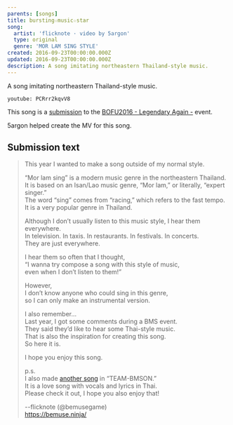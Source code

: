 ```yaml
---
parents: [songs]
title: bursting☆music☆star
song:
  artist: 'flicknote · video by 5argon'
  type: original
  genre: 'MOR LAM SING STYLE'
created: 2016-09-23T00:00:00.000Z
updated: 2016-09-23T00:00:00.000Z
description: A song imitating northeastern Thailand-style music.
---
```


A song imitating northeastern Thailand-style music.

`youtube: PCRrr2kqvV8`

This song is a [submission](http://manbow.nothing.sh/event/event.cgi?action=More_def&num=247&event=110) to the [BOFU2016 - Legendary Again -](http://bmsoffighters.net/bofu2016/) event.

5argon helped create the MV for this song.

## Submission text

> This year I wanted to make a song outside of my normal style.
>
> “Mor lam sing” is a modern music genre in the northeastern Thailand. \
> It is based on an Isan/Lao music genre, “Mor lam,” or literally, “expert singer.” \
> The word “sing” comes from “racing,” which refers to the fast tempo. \
> It is a very popular genre in Thailand.
>
> Although I don’t usually listen to this music style, I hear them everywhere. \
> In television. In taxis. In restaurants. In festivals. In concerts. \
> They are just everywhere.
>
> I hear them so often that I thought, \
> “I wanna try compose a song with this style of music, \
> even when I don’t listen to them!”
>
> However, \
> I don’t know anyone who could sing in this genre, \
> so I can only make an instrumental version.
>
> I also remember… \
> Last year, I got some comments during a BMS event. \
> They said they’d like to hear some Thai-style music. \
> That is also the inspiration for creating this song. \
> So here it is.
>
> I hope you enjoy this song.
>
> p.s. \
> I also made [another song](/music/everyday-evermore/) in “TEAM-BMSON.” \
> It is a love song with vocals and lyrics in Thai. \
> Please check it out, I hope you also enjoy that!
>
> --flicknote (@bemusegame) \
> https://bemuse.ninja/
